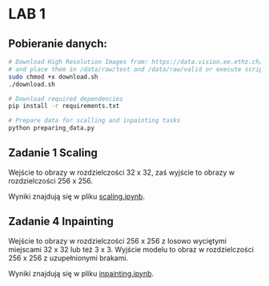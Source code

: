 # LAB 1

## Pobieranie danych:
```sh
# Download High Resolution Images from: https://data.vision.ee.ethz.ch/cvl/DIV2K/ 
# and place them in /data/raw/test and /data/raw/valid or execute script below
sudo chmod +x download.sh
./download.sh

# Download required dependencies
pip install -r requirements.txt

# Prepare data for scalling and inpainting tasks
python preparing_data.py
```

## Zadanie 1 Scaling

Wejście to obrazy w rozdzielczości 32 x 32, zaś wyjście to obrazy w rozdzielczości 256 x 256.

Wyniki znajdują się w pliku [scaling.ipynb](scaling.ipynb).


## Zadanie 4 Inpainting

Wejście to obrazy w rozdzielczości 256 x 256 z losowo wyciętymi miejscami 32 x 32 lub też 3 x 3. Wyjście modelu to obraz w rozdzielczości 256 x 256 z uzupełnionymi brakami.

Wyniki znajdują się w pliku [inpainting.ipynb](inpainting.ipynb).
